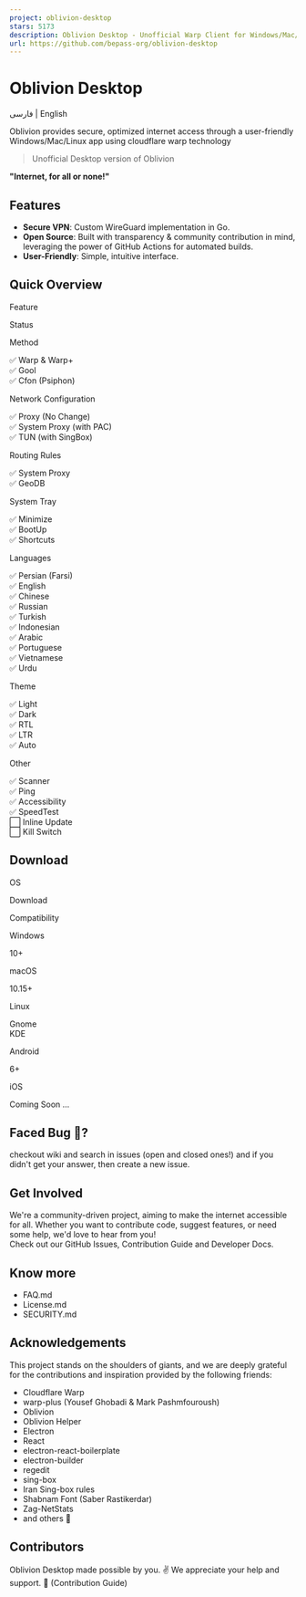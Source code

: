 ```yaml
---
project: oblivion-desktop
stars: 5173
description: Oblivion Desktop - Unofficial Warp Client for Windows/Mac/Linux
url: https://github.com/bepass-org/oblivion-desktop
---
```


Oblivion Desktop
================

فارسی | English

Oblivion provides secure, optimized internet access through a user-friendly Windows/Mac/Linux app using cloudflare warp technology

> Unofficial Desktop version of Oblivion

**"Internet, for all or none!"**

Features
--------

-   **Secure VPN**: Custom WireGuard implementation in Go.
-   **Open Source**: Built with transparency & community contribution in mind, leveraging the power of GitHub Actions for automated builds.
-   **User-Friendly**: Simple, intuitive interface.

Quick Overview
--------------

Feature

Status

Method

✅ Warp & Warp+  
✅ Gool  
✅ Cfon (Psiphon)

Network Configuration

✅ Proxy (No Change)  
✅ System Proxy (with PAC)  
✅ TUN (with SingBox)

Routing Rules

✅ System Proxy  
✅ GeoDB

System Tray

✅ Minimize  
✅ BootUp  
✅ Shortcuts

Languages

✅ Persian (Farsi)  
✅ English  
✅ Chinese  
✅ Russian  
✅ Turkish  
✅ Indonesian  
✅ Arabic  
✅ Portuguese  
✅ Vietnamese  
✅ Urdu

Theme

✅ Light  
✅ Dark  
✅ RTL  
✅ LTR  
✅ Auto

Other

✅ Scanner  
✅ Ping  
✅ Accessibility  
✅ SpeedTest  
⬜ Inline Update  
⬜ Kill Switch

Download
--------

OS

Download

Compatibility

Windows

  
  
  
  
  
  

10+

macOS

  
  
  

10.15+

Linux

  
  
  
  
  
  

Gnome  
KDE

Android

  

6+

iOS

Coming Soon ...

Faced Bug 🐞?
-------------

checkout wiki and search in issues (open and closed ones!) and if you didn't get your answer, then create a new issue.

Get Involved
------------

We're a community-driven project, aiming to make the internet accessible for all. Whether you want to contribute code, suggest features, or need some help, we'd love to hear from you!  
Check out our GitHub Issues, Contribution Guide and Developer Docs.

Know more
---------

-   FAQ.md
-   License.md
-   SECURITY.md

Acknowledgements
----------------

This project stands on the shoulders of giants, and we are deeply grateful for the contributions and inspiration provided by the following friends:

-   Cloudflare Warp
-   warp-plus (Yousef Ghobadi & Mark Pashmfouroush)
-   Oblivion
-   Oblivion Helper
-   Electron
-   React
-   electron-react-boilerplate
-   electron-builder
-   regedit
-   sing-box
-   Iran Sing-box rules
-   Shabnam Font (Saber Rastikerdar)
-   Zag-NetStats
-   and others 🧡

Contributors
------------

Oblivion Desktop made possible by you. ✌️ We appreciate your help and support. 🧡 (Contribution Guide)
